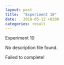```yaml
---
layout: post
title:  "Experiment 10"
date:   2018-05-12 +0200
categories: result
---
```

Experiment 10

No description file found.

Failed to complete!


